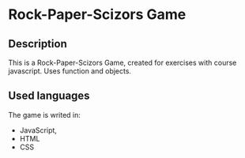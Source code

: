 # Rock-Paper-Scizors Game

## Description

This is a Rock-Paper-Scizors Game, created for exercises with course javascript. Uses function and objects.


## Used languages

The game is writed in:
- JavaScript, 
- HTML
- CSS